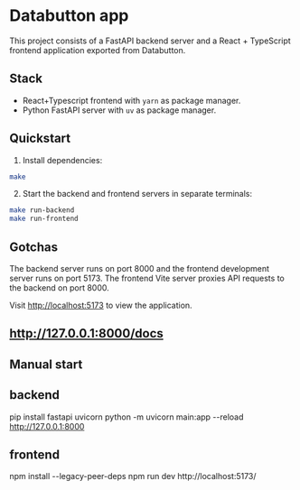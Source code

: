 # Databutton app

This project consists of a FastAPI backend server and a React + TypeScript frontend application exported from Databutton.

## Stack

- React+Typescript frontend with `yarn` as package manager.
- Python FastAPI server with `uv` as package manager.

## Quickstart

1. Install dependencies:

```bash
make
```

2. Start the backend and frontend servers in separate terminals:

```bash
make run-backend
make run-frontend
```

## Gotchas

The backend server runs on port 8000 and the frontend development server runs on port 5173. The frontend Vite server proxies API requests to the backend on port 8000.

Visit <http://localhost:5173> to view the application.

## http://127.0.0.1:8000/docs

## Manual start

## backend
pip install fastapi uvicorn
python -m uvicorn main:app --reload
http://127.0.0.1:8000

## frontend
npm install --legacy-peer-deps
npm run dev
http://localhost:5173/
